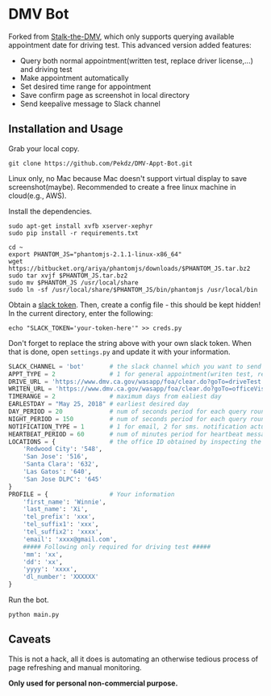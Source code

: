 # DMV Bot

Forked from [Stalk-the-DMV](https://github.com/thisisandreeeee/stalk-the-DMV), which only supports querying available appointment date for driving test. This advanced version added features: 

- Query both normal appointment(written test, replace driver license,...) and driving test
- Make appointment automatically
- Set desired time range for appointment
- Save confirm page as screenshot in local directory
- Send keepalive message to Slack channel

## Installation and Usage
Grab your local copy.
```
git clone https://github.com/Pekdz/DMV-Appt-Bot.git
```
Linux only, no Mac because Mac doesn't support virtual display to save screenshot(maybe). Recommended to create a free linux machine in cloud(e.g., AWS).

Install the dependencies.
```
sudo apt-get install xvfb xserver-xephyr
sudo pip install -r requirements.txt

cd ~
export PHANTOM_JS="phantomjs-2.1.1-linux-x86_64"
wget https://bitbucket.org/ariya/phantomjs/downloads/$PHANTOM_JS.tar.bz2
sudo tar xvjf $PHANTOM_JS.tar.bz2
sudo mv $PHANTOM_JS /usr/local/share
sudo ln -sf /usr/local/share/$PHANTOM_JS/bin/phantomjs /usr/local/bin
```
Obtain a [slack token](https://api.slack.com/docs/oauth-test-tokens). Then, create a config file - this should be kept hidden! In the current directory, enter the following:
```
echo "SLACK_TOKEN='your-token-here'" >> creds.py
```
Don't forget to replace the string above with your own slack token. When that is done, open `settings.py` and update it with your information.
```python
SLACK_CHANNEL = 'bot'       # the slack channel which you want to send messages to
APPT_TYPE = 2               # 1 for general appointment(writen test, renew, replace license), 2 for driving test
DRIVE_URL = 'https://www.dmv.ca.gov/wasapp/foa/clear.do?goTo=driveTest'                  # driving test url
WRITEN_URL = 'https://www.dmv.ca.gov/wasapp/foa/clear.do?goTo=officeVisit&localeName=en' # writen test url
TIMERANGE = 2               # maximum days from ealiest day
EARLESTDAY = "May 25, 2018" # earliest desired day
DAY_PERIOD = 20             # num of seconds period for each query round at daytime
NIGHT_PERIOD = 150          # num of seconds period for each query round at nighttime
NOTIFICATION_TYPE = 1       # 1 for email, 2 for sms. notification actually doesn't work in dmv system
HEARTBEAT_PERIOD = 60       # num of minutes period for heartbeat message sent to slack
LOCATIONS = {               # the office ID obtained by inspecting the xpath
    'Redwood City': '548',
    'San Jose': '516',
    'Santa Clara': '632',
    'Las Gatos': '640',
    'San Jose DLPC': '645'
}
PROFILE = {                 # Your information
    'first_name': 'Winnie',
    'last_name': 'Xi',
    'tel_prefix': 'xxx',
    'tel_suffix1': 'xxx',
    'tel_suffix2': 'xxxx',
    'email': 'xxxx@gmail.com',
    ##### Following only required for driving test #####
    'mm': 'xx',
    'dd': 'xx',
    'yyyy': 'xxxx',
    'dl_number': 'XXXXXX'
}
```
Run the bot.
```
python main.py
```

## Caveats

This is not a hack, all it does is automating an otherwise tedious process of page refreshing and manual monitoring. 

**Only used for personal non-commercial purpose.**
